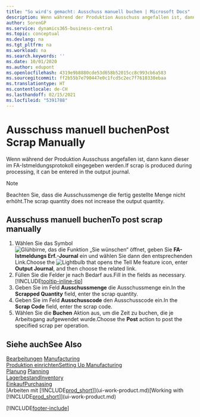 ```yaml
---
title: "So wird's gemacht: Ausschuss manuell buchen | Microsoft Docs"
description: Wenn während der Produktion Ausschuss angefallen ist, dann kann dieser im FA-Istmeldungsprotokoll eingegeben werden. Beachten Sie, dass die Ausschussmenge die fertig gestellte Menge nicht erhöht.
author: SorenGP
ms.service: dynamics365-business-central
ms.topic: conceptual
ms.devlang: na
ms.tgt_pltfrm: na
ms.workload: na
ms.search.keywords: ''
ms.date: 10/01/2020
ms.author: edupont
ms.openlocfilehash: 4319e9b8880cde53d658b52015cc8c993cb6a583
ms.sourcegitcommit: ff2b55b7e790447e0c1fcd5c2ec7f7610338ebaa
ms.translationtype: HT
ms.contentlocale: de-CH
ms.lasthandoff: 02/15/2021
ms.locfileid: "5391788"
---
```

# <a name="post-scrap-manually"></a><span data-ttu-id="24cdf-104">Ausschuss manuell buchen</span><span class="sxs-lookup"><span data-stu-id="24cdf-104">Post Scrap Manually</span></span>
<span data-ttu-id="24cdf-105">Wenn während der Produktion Ausschuss angefallen ist, dann kann dieser im FA-Istmeldungsprotokoll eingegeben werden.</span><span class="sxs-lookup"><span data-stu-id="24cdf-105">If scrap is produced during processing, it can be entered in the output journal.</span></span> 

> [!NOTE]
> <span data-ttu-id="24cdf-106">Beachten Sie, dass die Ausschussmenge die fertig gestellte Menge nicht erhöht.</span><span class="sxs-lookup"><span data-stu-id="24cdf-106">The scrap quantity does not increase the output quantity.</span></span>  

## <a name="to-post-scrap-manually"></a><span data-ttu-id="24cdf-107">Ausschuss manuell buchen</span><span class="sxs-lookup"><span data-stu-id="24cdf-107">To post scrap manually</span></span>  
1. <span data-ttu-id="24cdf-108">Wählen Sie das Symbol ![Glühbirne, das die Funktion „Sie wünschen“ öffnet](media/ui-search/search_small.png "Tell Me-Funktion"), geben Sie **FA-Istmeldungs Erf.-Journal** ein und wählen Sie dann den entsprechenden Link.</span><span class="sxs-lookup"><span data-stu-id="24cdf-108">Choose the ![Lightbulb that opens the Tell Me feature](media/ui-search/search_small.png "Tell me what you want to do") icon, enter **Output Journal**, and then choose the related link.</span></span>  
2. <span data-ttu-id="24cdf-109">Füllen Sie die Felder je nach Bedarf aus.</span><span class="sxs-lookup"><span data-stu-id="24cdf-109">Fill in the fields as necessary.</span></span> [!INCLUDE[tooltip-inline-tip](includes/tooltip-inline-tip_md.md)]  
3. <span data-ttu-id="24cdf-110">Geben Sie im Feld **Ausschussmenge** die Ausschussmenge ein.</span><span class="sxs-lookup"><span data-stu-id="24cdf-110">In the **Scrapped Quantity** field, enter the scrap quantity.</span></span>  
4. <span data-ttu-id="24cdf-111">Geben Sie im Feld **Ausschusscode** den Ausschusscode ein.</span><span class="sxs-lookup"><span data-stu-id="24cdf-111">In the **Scrap Code** field, enter the scrap code.</span></span>  
5. <span data-ttu-id="24cdf-112">Wählen Sie die **Buchen** Aktion aus, um die Zeit zu buchen, die je Arbeitsgang aufgewendet wurde.</span><span class="sxs-lookup"><span data-stu-id="24cdf-112">Choose the **Post** action to post the specified scrap per operation.</span></span>  

## <a name="see-also"></a><span data-ttu-id="24cdf-113">Siehe auch</span><span class="sxs-lookup"><span data-stu-id="24cdf-113">See Also</span></span>  
<span data-ttu-id="24cdf-114">[Bearbeitungen](production-manage-manufacturing.md)  </span><span class="sxs-lookup"><span data-stu-id="24cdf-114">[Manufacturing](production-manage-manufacturing.md)  </span></span>  
[<span data-ttu-id="24cdf-115">Produktion einrichten</span><span class="sxs-lookup"><span data-stu-id="24cdf-115">Setting Up Manufacturing</span></span>](production-configure-production-processes.md)  
<span data-ttu-id="24cdf-116">[Planung](production-planning.md)    </span><span class="sxs-lookup"><span data-stu-id="24cdf-116">[Planning](production-planning.md)    </span></span>  
[<span data-ttu-id="24cdf-117">Lagerbestand</span><span class="sxs-lookup"><span data-stu-id="24cdf-117">Inventory</span></span>](inventory-manage-inventory.md)  
[<span data-ttu-id="24cdf-118">Einkauf</span><span class="sxs-lookup"><span data-stu-id="24cdf-118">Purchasing</span></span>](purchasing-manage-purchasing.md)  
<span data-ttu-id="24cdf-119">[Arbeiten mit [!INCLUDE[prod_short](includes/prod_short.md)]](ui-work-product.md)</span><span class="sxs-lookup"><span data-stu-id="24cdf-119">[Working with [!INCLUDE[prod_short](includes/prod_short.md)]](ui-work-product.md)</span></span>


[!INCLUDE[footer-include](includes/footer-banner.md)]